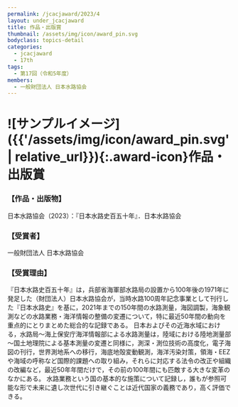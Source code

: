```yaml
---
permalink: /jcacjaward/2023/4
layout: under_jcacjaward
title: 作品・出版賞
thumbnail: /assets/img/icon/award_pin.svg
bodyclass: topics-detail
categories:
  - jcacjaward
  - 17th
tags:
  - 第17回（令和5年度）
members:
  - 一般財団法人 日本水路協会
---
```


# ![サンプルイメージ]({{'/assets/img/icon/award_pin.svg' | relative_url}}){:.award-icon}作品・出版賞

### 【作品・出版物】

日本水路協会（2023）：『日本水路史百五十年』．日本水路協会

### 【受賞者】

一般財団法人 日本水路協会

### 【受賞理由】

『日本水路史百五十年』は，兵部省海軍部水路局の設置から100年後の1971年に発足した（財団法人）日本水路協会が，当時水路100周年記念事業として刊行した『日本水路史』を基に，2021年までの150年間の水路測量，海図調製，海象観測などの水路業務・海洋情報の整備の変遷について，特に最近50年間の動向を重点的にとりまとめた総合的な記録である。
日本およびその近海水域における，水路局～海上保安庁海洋情報部による水路測量は，陸域における陸地測量部～国土地理院による基本測量の変遷と同様に，測深・測位技術の高度化，電子海図の刊行，世界測地系への移行，海底地殻変動観測，海洋汚染対策，領海・EEZや海域の呼称など国際的課題への取り組み，それらに対応する法令の改正や組織の改編など，最近50年年間だけで，その前の100年間にも匹敵する大きな変革のなかにある。
水路業務という国の基本的な施策について記録し，誰もが参照可能な形で未来に遺し次世代に引き継ぐことは近代国家の義務であり，高く評価できる。
